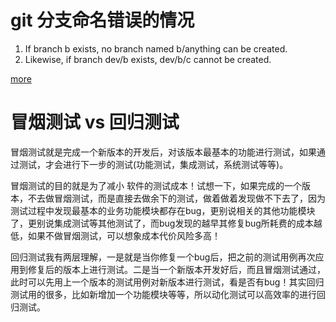 # git 分支命名错误的情况
1. If branch b exists, no branch named b/anything can be created.
2. Likewise, if branch dev/b exists, dev/b/c cannot be created.

[more](https://stackoverflow.com/questions/22630404/git-push-refs-heads-my-subbranch-exists-cannot-create)



# 冒烟测试  vs 回归测试
冒烟测试就是完成一个新版本的开发后，对该版本最基本的功能进行测试，如果通过测试，才会进行下一步的测试(功能测试，集成测试，系统测试等等)。



冒烟测试的目的就是为了减小 软件的测试成本！试想一下，如果完成的一个版本，不去做冒烟测试，而是直接去做余下的测试，做着做着发现做不下去了，因为测试过程中发现最基本的业务功能模块都存在bug，更别说相关的其他功能模块了，更别说集成测试等其他测试了，而bug发现的越早其修复bug所耗费的成本越低，如果不做冒烟测试，可以想象成本代价风险多高！




回归测试我有两层理解，一是就是当你修复一个bug后，把之前的测试用例再次应用到修复后的版本上进行测试。二是当一个新版本开发好后，而且冒烟测试通过，此时可以先用上一个版本的测试用例对新版本进行测试，看是否有bug！其实回归测试用的很多，比如新增加一个功能模块等等，所以动化测试可以高效率的进行回归测试。
